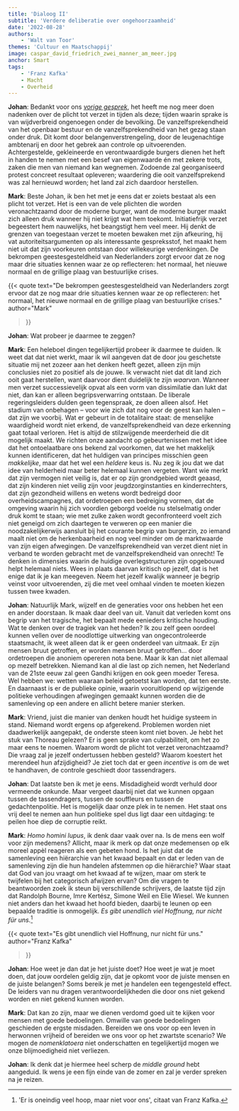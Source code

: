 ```yaml
---
title: 'Dialoog II'
subtitle: 'Verdere deliberatie over ongehoorzaamheid'
date: '2022-08-28'
authors:
    - 'Walt van Toor'
themes: 'Cultuur en Maatschappij'
image: caspar_david_friedrich_zwei_manner_am_meer.jpg
anchor: Smart
tags:
    - 'Franz Kafka'
    - Macht
    - Overheid
---
```


**Johan**: Bedankt voor ons *[vorige gesprek](https://reactionair.nl/artikelen/dialoog-i/)*, het heeft me nog meer doen nadenken over de plicht tot verzet in tijden als deze; tijden waarin sprake is van wijdverbreid ongenoegen onder de bevolking. De vanzelfsprekendheid van het openbaar bestuur en de vanzelfsprekendheid van het gezag staan onder druk. Dit komt door belangenverstrengeling, door de leugenachtige ambtenarij en door het gebrek aan controle op uitvoerenden. Achtergestelde, gekleineerde en verontwaardigde burgers dienen het heft in handen te nemen met een besef van eigenwaarde én met zekere trots, zaken die men van niemand kan wegnemen. Zodoende zal georganiseerd protest concreet resultaat opleveren; waardering die ooit vanzelfsprekend was zal hernieuwd worden; het land zal zich daardoor herstellen.

**Mark**: Beste Johan, ik ben het met je eens dat er zoiets bestaat als een plicht tot verzet. Het is een van de vele plichten die worden veronachtzaamd door de moderne burger, want de moderne burger maakt zich alleen druk wanneer hij niet krijgt wat hem toekomt. Initiatiefrijk verzet begeestert hem nauwelijks, het beangstigt hem veel meer. Hij denkt de grenzen van toegestaan verzet te moeten bewaken met zijn afkeuring, hij vat autoriteitsargumenten op als interessante gespreksstof, het maakt hem niet uit dat zijn voorkeuren ontstaan door willekeurige verdenkingen. De bekrompen geestesgesteldheid van Nederlanders zorgt ervoor dat ze nog maar drie situaties kennen waar ze op reflecteren: het normaal, het nieuwe normaal en de grillige plaag van bestuurlijke crises.

{{< quote
	text="De bekrompen geestesgesteldheid van Nederlanders zorgt ervoor dat ze nog maar drie situaties kennen waar ze op reflecteren: het normaal, het nieuwe normaal en de grillige plaag van bestuurlijke crises."
	author="Mark"
>}}

**Johan**: Wat probeer je daarmee te zeggen?

**Mark**: Een heleboel dingen tegelijkertijd probeer ik daarmee te duiden. Ik weet dat dat niet werkt, maar ik wil aangeven dat de door jou geschetste situatie mij net zozeer aan het denken heeft gezet, alleen zijn mijn conclusies niet zo positief als de jouwe. Ik verwacht niet dat dit land zich ooit gaat herstellen, want daarvoor dient duidelijk te zijn *waarvan*. Wanneer men verzet successievelijk opvat als een vorm van dissimilatie dan lukt dat niet, dan kan er alleen begripsverwarring ontstaan. De liberale regeringsleiders dulden geen tegenspraak, ze doen alleen alsof. Het stadium van onbehagen – voor wie zich dat nog voor de geest kan halen – dat zijn we voorbij. Wat er gebeurt in de totalitaire staat: de menselijke waardigheid wordt niet erkend, de vanzelfsprekendheid van deze erkenning gaat totaal verloren. Het is altijd de stilzwijgende meerderheid die dit mogelijk maakt. We richten onze aandacht op gebeurtenissen met het idee dat het ontoelaatbare ons bekend zal voorkomen, dat we het makkelijk kunnen identificeren, dat het huldigen van principes misschien geen *makkelijke*, maar dat het wel een *heldere* keus is. Nu zeg ik jou dat we dat idee van helderheid maar beter helemaal kunnen vergeten. Want wie merkt dat zijn vermogen niet veilig is, dat er op zijn grondgebied wordt geaasd, dat zijn kinderen niet veilig zijn voor jeugdzorginstanties en kinderrechters, dat zijn gezondheid willens en wetens wordt bedreigd door overheidscampagnes, dat ordetroepen een bedreiging vormen, dat de omgeving waarin hij zich voordien geborgd voelde nu stelselmatig onder druk komt te staan; wie met zulke zaken wordt geconfronteerd voelt zich niet geneigd om zich daartegen te verweren op een manier die noodzakelijkerwijs aansluit bij het courante begrip van burgerzin, zo iemand maalt niet om de herkenbaarheid en nog veel minder om de marktwaarde van zijn eigen afwegingen. De vanzelfsprekendheid van verzet dient niet in verband te worden gebracht met de vanzelfsprekendheid van onrecht! Te denken in dimensies waarin de huidige overlegstructuren zijn opgebouwd helpt helemaal niets. Wees in plaats daarvan kritisch op jezelf, dat is het enige dat ik je kan meegeven. Neem het jezelf kwalijk wanneer je begrip veinst voor uitvoerenden, zij die met veel omhaal vinden te moeten kiezen tussen twee kwaden.

**Johan**: Natuurlijk Mark, wijzelf en de generaties voor ons hebben het een en ander doorstaan. Ik maak daar deel van uit. Vanuit dat verleden komt ons begrip van het tragische, het bepaalt mede eenieders kritische houding. Wat te denken over de tragiek van het heden? Ik zou zelf geen oordeel kunnen vellen over de noodlottige uitwerking van ongecontroleerde staatsmacht, ik weet alleen dat ik er geen onderdeel van uitmaak. Er zijn mensen bruut getroffen, er worden mensen bruut getroffen… door ordetroepen die anoniem opereren nota bene. Maar ik kan dat niet allemaal op mezelf betrekken. Niemand kan al die last op zich nemen, het Nederland van de 21ste eeuw zal geen Gandhi krijgen en ook geen moeder Teresa. Wel hebben we: wetten waaraan beleid getoetst kan worden, dat ten eerste. En daarnaast is er de publieke opinie, waarin vooruitlopend op wijzigende politieke verhoudingen afwegingen gemaakt kunnen worden die de samenleving op een andere en allicht betere manier sterken.

**Mark**: Vriend, juist die manier van denken houdt het huidige systeem in stand. Niemand wordt ergens op afgerekend. Problemen worden niet daadwerkelijk aangepakt, de onderste steen komt niet boven. Je hebt het stuk van Thoreau gelezen? Er is geen sprake van culpabiliteit, om het zo maar eens te noemen. Waarom wordt de plicht tot verzet veronachtzaamd? Die vraag zal je jezelf ondertussen hebben gesteld? Waarom koestert het merendeel hun afzijdigheid? Je ziet toch dat er geen *incentive* is om de wet te handhaven, de controle geschiedt door tassendragers.

**Johan**: Dat laatste ben ik met je eens. Misdadigheid wordt verhuld door vermeende onkunde. Maar vergeet daarbij niet dat we kunnen opgaan tussen de tassendragers, tussen de souffleurs en tussen de gedachtenpolitie. Het is mogelijk daar onze plek in te nemen. Het staat ons vrij deel te nemen aan hun politieke spel dus ligt daar een uitdaging: te peilen hoe diep de corruptie reikt.

**Mark**: *Homo homini lupus*, ik denk daar vaak over na. Is de mens een wolf voor zijn medemens? Allicht, maar ik merk op dat onze medemensen op elk moreel appèl reageren als een gebeten hond. Is het juist dat de samenleving een hiërarchie van het kwaad bepaalt en dat er leden van de samenleving zijn die hun handelen afstemmen op die hiërarchie? Waar staat dat God van jou vraagt om het kwaad af te wijzen, maar om sterk te twijfelen bij het categorisch afwijzen ervan? Om die vragen te beantwoorden zoek ik steun bij verschillende schrijvers, de laatste tijd zijn dat Randolph Bourne, Imre Kertész, Simone Weil en Elie Wiesel. We kunnen niet anders dan het kwaad het hoofd bieden, daarbij te leunen op een bepaalde traditie is onmogelijk. *Es gibt unendlich viel Hoffnung, nur nicht für uns.*[^1]

{{< quote
	text="Es gibt unendlich viel Hoffnung, nur nicht für uns."
	author="Franz Kafka"
>}}

**Johan**: Hoe weet je dan dat je het juiste doet? Hoe weet je wat je moet doen, dat jouw oordelen geldig zijn, dat je opkomt voor de juiste mensen en de juiste belangen? Soms bereik je met je handelen een tegengesteld effect. De leiders van nu dragen verantwoordelijkheden die door ons niet gekend worden en niet gekend kunnen worden.

**Mark**: Dat kan zo zijn, maar we dienen verdomd goed uit te kijken voor mensen met goede bedoelingen. Omwille van goede bedoelingen geschieden de ergste misdaden. Bereiden we ons voor op een leven in herwonnen vrijheid of bereiden we ons voor op het zwartste scenario? We mogen de *nomenklatoera* niet onderschatten en tegelijkertijd mogen we onze blijmoedigheid niet verliezen.

**Johan**: Ik denk dat je hiermee heel scherp de *middle ground* hebt aangeduid. Ik wens je een fijn einde van de zomer en zal je verder spreken na je reizen.

[^1]: 'Er is oneindig veel hoop, maar niet voor ons', citaat van Franz Kafka.
